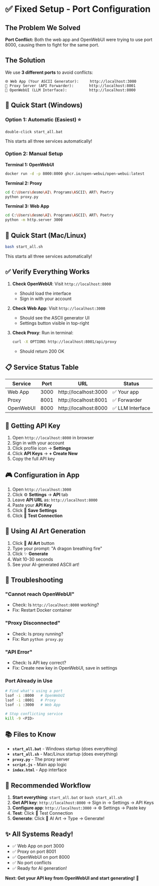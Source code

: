 # ✅ Fixed Setup - Port Configuration

## The Problem We Solved

**Port Conflict:** Both the web app and OpenWebUI were trying to use port 8000, causing them to fight for the same port.

## The Solution

We use **3 different ports** to avoid conflicts:

```
🌐 Web App (Your ASCII Generator):     http://localhost:3000
🔌 Proxy Server (API Forwarder):       http://localhost:8001  
🤖 OpenWebUI (LLM Interface):          http://localhost:8000
```

## 🚀 Quick Start (Windows)

### Option 1: Automatic (Easiest) ⭐
```batch
double-click start_all.bat
```
This starts all three services automatically!

### Option 2: Manual Setup

**Terminal 1: OpenWebUI**
```bash
docker run -d -p 8000:8000 ghcr.io/open-webui/open-webui:latest
```

**Terminal 2: Proxy**
```bash
cd C:\Users\desmo\AI\ Programs\ASCII\ ART\ Poetry
python proxy.py
```

**Terminal 3: Web App**
```bash
cd C:\Users\desmo\AI\ Programs\ASCII\ ART\ Poetry
python -m http.server 3000
```

## 🚀 Quick Start (Mac/Linux)

```bash
bash start_all.sh
```

This starts all three services automatically!

## ✅ Verify Everything Works

1. **Check OpenWebUI**: Visit `http://localhost:8000`
   - Should load the interface
   - Sign in with your account

2. **Check Web App**: Visit `http://localhost:3000`
   - Should see the ASCII generator UI
   - Settings button visible in top-right

3. **Check Proxy**: Run in terminal:
   ```bash
   curl -X OPTIONS http://localhost:8001/api/proxy
   ```
   - Should return 200 OK

## 📋 Service Status Table

| Service | Port | URL | Status |
|---------|------|-----|--------|
| Web App | 3000 | http://localhost:3000 | ✅ Your app |
| Proxy | 8001 | http://localhost:8001 | ✅ Forwarder |
| OpenWebUI | 8000 | http://localhost:8000 | ✅ LLM Interface |

## 🔑 Getting API Key

1. Open `http://localhost:8000` in browser
2. Sign in with your account
3. Click profile icon → **Settings**
4. Click **API Keys** → **+ Create New**
5. Copy the full API key

## 🎮 Configuration in App

1. Open `http://localhost:3000`
2. Click ⚙️ **Settings** → **API** tab
3. Leave **API URL** as: `http://localhost:8000`
4. Paste your **API Key**
5. Click 💾 **Save Settings**
6. Click 🧪 **Test Connection**

## 🎨 Using AI Art Generation

1. Click 🤖 **AI Art** button
2. Type your prompt: "A dragon breathing fire"
3. Click ✨ **Generate**
4. Wait 10-30 seconds
5. See your AI-generated ASCII art!

## 🐛 Troubleshooting

### "Cannot reach OpenWebUI"
- Check: Is `http://localhost:8000` working?
- Fix: Restart Docker container

### "Proxy Disconnected"
- Check: Is proxy running? 
- Fix: Run `python proxy.py`

### "API Error"
- Check: Is API key correct?
- Fix: Create new key in OpenWebUI, save in settings

### Port Already in Use
```bash
# Find what's using a port
lsof -i :8000   # OpenWebUI
lsof -i :8001   # Proxy
lsof -i :3000   # Web App

# Stop conflicting service
kill -9 <PID>
```

## 📚 Files to Know

- **`start_all.bat`** - Windows startup (does everything)
- **`start_all.sh`** - Mac/Linux startup (does everything)
- **`proxy.py`** - The proxy server
- **`script.js`** - Main app logic
- **`index.html`** - App interface

## 🚀 Recommended Workflow

1. **Start everything**: `start_all.bat` or `bash start_all.sh`
2. **Get API key**: `http://localhost:8000` → Sign in → Settings → API Keys
3. **Configure app**: `http://localhost:3000` → ⚙️ Settings → Paste key
4. **Test**: Click 🧪 Test Connection
5. **Generate**: Click 🤖 AI Art → Type → Generate!

## ✨ All Systems Ready!

- ✅ Web App on port 3000
- ✅ Proxy on port 8001
- ✅ OpenWebUI on port 8000
- ✅ No port conflicts
- ✅ Ready for AI generation!

**Next: Get your API key from OpenWebUI and start generating!** 🎉

